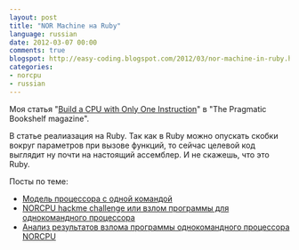 ```yaml
---
layout: post
title: "NOR Machine на Ruby"
language: russian
date: 2012-03-07 00:00
comments: true
blogspot: http://easy-coding.blogspot.com/2012/03/nor-machine-in-ruby.html
categories: 
- norcpu
- russian
---
```

Моя статья "[Build a CPU with Only One Instruction][]" в "The Pragmatic Bookshelf magazine".

[Build a CPU with Only One Instruction]: http://pragprog.com/magazines/2012-03/the-nor-machine

В статье реалиазация на Ruby. Так как в Ruby можно опускать скобки вокруг параметров при вызове функций, то сейчас целевой код выглядит ну почти на настоящий ассемблер. И не скажешь, что это Ruby.

Посты по теме:

* [Модель процессора с одной командой][]
* [NORCPU hackme challenge или взлом программы для однокомандного процессора][]
* [Анализ результатов взлома программы однокомандного процессора NORCPU][]

[Модель процессора с одной командой]: /blog/russian/2010/03/26/one-command-cpu/
[NORCPU hackme challenge или взлом программы для однокомандного процессора]: /blog/russian/2011/02/08/norcpu-hack-me-challenge/
[Анализ результатов взлома программы однокомандного процессора NORCPU]: /blog/russian/2011/02/16/norcpu-hack-me-challenge-analysis/
